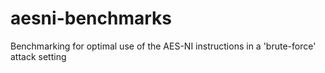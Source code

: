 # aesni-benchmarks
Benchmarking for optimal use of the AES-NI instructions in a 'brute-force' attack setting
